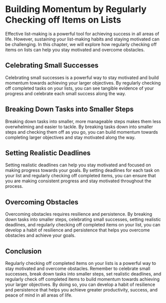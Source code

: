 Building Momentum by Regularly Checking off Items on Lists
======================================================================================================

Effective list-making is a powerful tool for achieving success in all areas of life. However, sustaining your list-making habits and staying motivated can be challenging. In this chapter, we will explore how regularly checking off items on lists can help you stay motivated and overcome obstacles.

Celebrating Small Successes
---------------------------

Celebrating small successes is a powerful way to stay motivated and build momentum towards achieving your larger objectives. By regularly checking off completed tasks on your lists, you can see tangible evidence of your progress and celebrate each small success along the way.

Breaking Down Tasks into Smaller Steps
--------------------------------------

Breaking down tasks into smaller, more manageable steps makes them less overwhelming and easier to tackle. By breaking tasks down into smaller steps and checking them off as you go, you can build momentum towards completing larger objectives and stay motivated along the way.

Setting Realistic Deadlines
---------------------------

Setting realistic deadlines can help you stay motivated and focused on making progress towards your goals. By setting deadlines for each task on your list and regularly checking off completed items, you can ensure that you are making consistent progress and stay motivated throughout the process.

Overcoming Obstacles
--------------------

Overcoming obstacles requires resilience and persistence. By breaking down tasks into smaller steps, celebrating small successes, setting realistic deadlines, and regularly checking off completed items on your list, you can develop a habit of resilience and persistence that helps you overcome obstacles and achieve your goals.

Conclusion
----------

Regularly checking off completed items on your lists is a powerful way to stay motivated and overcome obstacles. Remember to celebrate small successes, break down tasks into smaller steps, set realistic deadlines, and regularly check off completed items to build momentum towards achieving your larger objectives. By doing so, you can develop a habit of resilience and persistence that helps you achieve greater productivity, success, and peace of mind in all areas of life.
